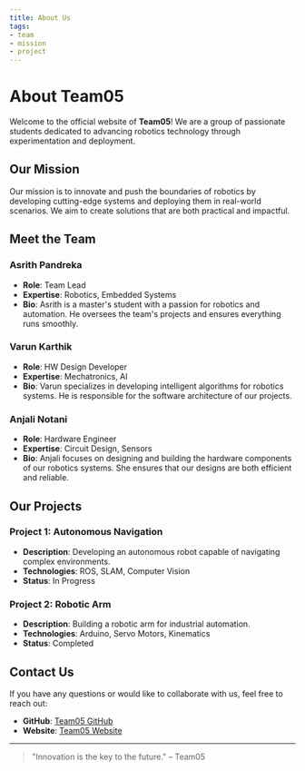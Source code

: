 ```yaml
---
title: About Us
tags:
- team
- mission
- project
---
```


# About Team05

Welcome to the official website of **Team05**! We are a group of passionate students dedicated to advancing robotics technology through experimentation and deployment.

## Our Mission

Our mission is to innovate and push the boundaries of robotics by developing cutting-edge systems and deploying them in real-world scenarios. We aim to create solutions that are both practical and impactful.

## Meet the Team

### Asrith Pandreka
- **Role**: Team Lead
- **Expertise**: Robotics, Embedded Systems
- **Bio**: Asrith is a master's student with a passion for robotics and automation. He oversees the team's projects and ensures everything runs smoothly.

### Varun Karthik
- **Role**: HW Design Developer
- **Expertise**: Mechatronics, AI
- **Bio**: Varun specializes in developing intelligent algorithms for robotics systems. He is responsible for the software architecture of our projects.

### Anjali Notani
- **Role**: Hardware Engineer
- **Expertise**: Circuit Design, Sensors
- **Bio**: Anjali focuses on designing and building the hardware components of our robotics systems. She ensures that our designs are both efficient and reliable.

## Our Projects

### Project 1: Autonomous Navigation
- **Description**: Developing an autonomous robot capable of navigating complex environments.
- **Technologies**: ROS, SLAM, Computer Vision
- **Status**: In Progress

### Project 2: Robotic Arm
- **Description**: Building a robotic arm for industrial automation.
- **Technologies**: Arduino, Servo Motors, Kinematics
- **Status**: Completed

## Contact Us

If you have any questions or would like to collaborate with us, feel free to reach out:

- **GitHub**: [Team05 GitHub](https://github.com/RAS598-2025-S-Team05)
- **Website**: [Team05 Website](https://ras598-2025-s-team05.github.io/)

---

> "Innovation is the key to the future." – Team05